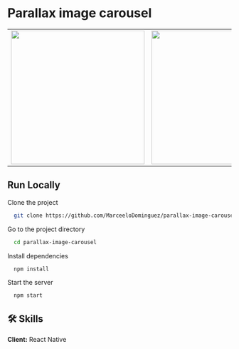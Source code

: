 # Parallax image carousel

<table>
<tr>
  <td><img src="https://github.com/MarceeloDominguez/parallax-image-carousel/assets/70117105/8b869ff4-2e94-445b-a171-6e8ec549f793" width="300"></td>
   <td><img src="https://github.com/MarceeloDominguez/parallax-image-carousel/assets/70117105/dfc46a23-76ab-4a4a-ae1c-66a9991cf19b" width="300"></td>
</tr>
</table>

## Run Locally

Clone the project

```bash
  git clone https://github.com/MarceeloDominguez/parallax-image-carousel.git
```

Go to the project directory

```bash
  cd parallax-image-carousel
```

Install dependencies

```bash
  npm install
```

Start the server

```bash
  npm start
```

## 🛠 Skills
**Client:** React Native
